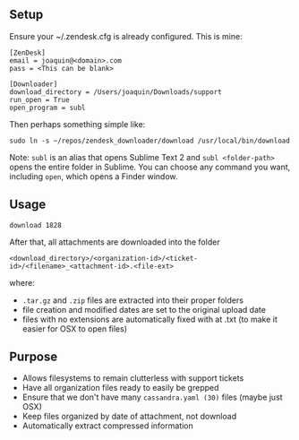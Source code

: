 Setup
-----

Ensure your ~/.zendesk.cfg is already configured. This is mine:

    [ZenDesk]
    email = joaquin@<domain>.com
    pass = <This can be blank>

    [Downloader]
    download_directory = /Users/joaquin/Downloads/support
    run_open = True
    open_program = subl

Then perhaps something simple like:

    sudo ln -s ~/repos/zendesk_downloader/download /usr/local/bin/download

Note: `subl` is an alias that opens Sublime Text 2 and `subl <folder-path>` opens the entire folder in Sublime.
You can choose any command you want, including `open`, which opens a Finder window.

Usage
-----

    download 1828

After that, all attachments are downloaded into the folder

    <download_directory>/<organization-id>/<ticket-id>/<filename>_<attachment-id>.<file-ext>

where:

* `.tar.gz` and `.zip` files are extracted into their proper folders
* file creation and modified dates are set to the original upload date
* files with no extensions are automatically fixed with at .txt (to make it easier for OSX to open files)

Purpose
-------

* Allows filesystems to remain clutterless with support tickets
* Have all organization files ready to easily be grepped
* Ensure that we don't have many `cassandra.yaml (30)` files (maybe just OSX)
* Keep files organized by date of attachment, not download
* Automatically extract compressed information
